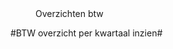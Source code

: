<properties>
	<page>
		<title>Overzichten</title>
	</page>
	<menu>
		<position>Overzichten btw
		<title>Introductie</title>
	</menu>
</properties>

#BTW overzicht per kwartaal inzien#
<description>
